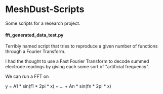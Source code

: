 # MeshDust-Scripts
Some scripts for a research project.  

#### fft_generated_data_test.py
Terribly named script that tries to reproduce a given number of functions through a Fourier Transform.

I had the thought to use a Fast Fourier Transform to decode summed electrode readings by giving each some sort of "artificial frequency".

We can run a FFT on

y = A1 * sin(f1 * 2pi * x) + ... + An * sin(fn * 2pi * x)

